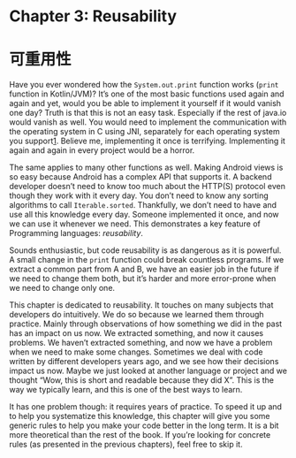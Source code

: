 # Chapter 3: Reusability
# 可重用性

Have you ever wondered how the `System.out.print` function works (`print` function in Kotlin/JVM)? It’s one of the most basic functions used again and again and yet, would you be able to implement it yourself if it would vanish one day? Truth is that this is not an easy task. Especially if the rest of java.io would vanish as well. You would need to implement the communication with the operating system in C using JNI, separately for each operating system you support[1](chap65.xhtml#fn-footnote_30_note). Believe me, implementing it once is terrifying. Implementing it again and again in every project would be a horror. 

The same applies to many other functions as well. Making Android views is so easy because Android has a complex API that supports it. A backend developer doesn’t need to know too much about the HTTP(S) protocol even though they work with it every day. You don’t need to know any sorting algorithms to call `Iterable.sorted`. Thankfully, we don’t need to have and use all this knowledge every day. Someone implemented it once, and now we can use it whenever we need. This demonstrates a key feature of Programming languages: *reusability*.

Sounds enthusiastic, but code reusability is as dangerous as it is powerful. A small change in the `print` function could break countless programs. If we extract a common part from A and B, we have an easier job in the future if we need to change them both, but it’s harder and more error-prone when we need to change only one. 

This chapter is dedicated to reusability. It touches on many subjects that developers do intuitively. We do so because we learned them through practice. Mainly through observations of how something we did in the past has an impact on us now. We extracted something, and now it causes problems. We haven’t extracted something, and now we have a problem when we need to make some changes. Sometimes we deal with code written by different developers years ago, and we see how their decisions impact us now. Maybe we just looked at another language or project and we thought “Wow, this is short and readable because they did X”. This is the way we typically learn, and this is one of the best ways to learn. 

It has one problem though: it requires years of practice. To speed it up and to help you systematize this knowledge, this chapter will give you some generic rules to help you make your code better in the long term. It is a bit more theoretical than the rest of the book. If you’re looking for concrete rules (as presented in the previous chapters), feel free to skip it.